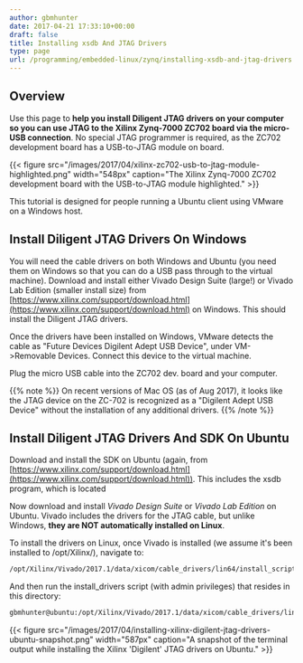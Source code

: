 ```yaml
---
author: gbmhunter
date: 2017-04-21 17:33:10+00:00
draft: false
title: Installing xsdb And JTAG Drivers
type: page
url: /programming/embedded-linux/zynq/installing-xsdb-and-jtag-drivers
---
```


## Overview

Use this page to **help you install Diligent JTAG drivers on your computer so you can use JTAG to the Xilinx Zynq-7000 ZC702 board via the micro-USB connection**. No special JTAG programmer is required, as the ZC702 development board has a USB-to-JTAG module on board.

{{< figure src="/images/2017/04/xilinx-zc702-usb-to-jtag-module-highlighted.png" width="548px" caption="The Xilinx Zynq-7000 ZC702 development board with the USB-to-JTAG module highlighted."  >}}

This tutorial is designed for people running a Ubuntu client using VMware on a Windows host.

## Install Diligent JTAG Drivers On Windows

You will need the cable drivers on both Windows and Ubuntu (you need them on Windows so that you can do a USB pass through to the virtual machine). Download and install either Vivado Design Suite (large!) or Vivado Lab Edition (smaller install size) from [https://www.xilinx.com/support/download.html](https://www.xilinx.com/support/download.html) on Windows. This should install the Diligent JTAG drivers.

Once the drivers have been installed on Windows, VMware detects the cable as "Future Devices Digilent Adept USB Device", under VM->Removable Devices. Connect this device to the virtual machine.

Plug the micro USB cable into the ZC702 dev. board and your computer.

{{% note %}}
On recent versions of Mac OS (as of Aug 2017), it looks like the JTAG device on the ZC-702 is recognized as a "Digilent Adept USB Device" without the installation of any additional drivers.
{{% /note %}}

## Install Diligent JTAG Drivers And SDK On Ubuntu

Download and install the SDK on Ubuntu (again, from [https://www.xilinx.com/support/download.html](https://www.xilinx.com/support/download.html)). This includes the xsdb program, which is located

Now download and install _Vivado Design Suite_ or _Vivado Lab Edition_ on Ubuntu. Vivado includes the drivers for the JTAG cable, but unlike Windows, **they are NOT automatically installed on Linux**.

To install the drivers on Linux, once Vivado is installed (we assume it's been installed to /opt/Xilinx/), navigate to:

```sh    
/opt/Xilinx/Vivado/2017.1/data/xicom/cable_drivers/lin64/install_script/install_drivers
```

And then run the install_drivers script (with admin privileges) that resides in this directory:

```sh    
gbmhunter@ubuntu:/opt/Xilinx/Vivado/2017.1/data/xicom/cable_drivers/lin64/install_script/install_drivers$ sudo ./install_drivers
```

{{< figure src="/images/2017/04/installing-xilinx-digilent-jtag-drivers-ubuntu-snapshot.png" width="587px" caption="A snapshot of the terminal output while installing the Xilinx 'Digilent' JTAG drivers on Ubuntu."  >}}
